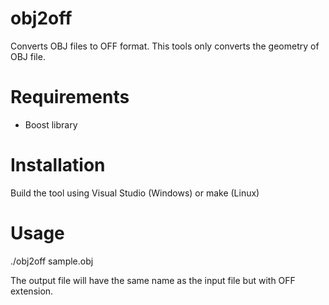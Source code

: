 # obj2off
Converts OBJ files to OFF format. This tools only converts the geometry of OBJ file.

# Requirements
 - Boost library

# Installation
Build the tool using Visual Studio (Windows) or make (Linux)

# Usage
./obj2off sample.obj

The output file will have the same name as the input file but with OFF extension.
